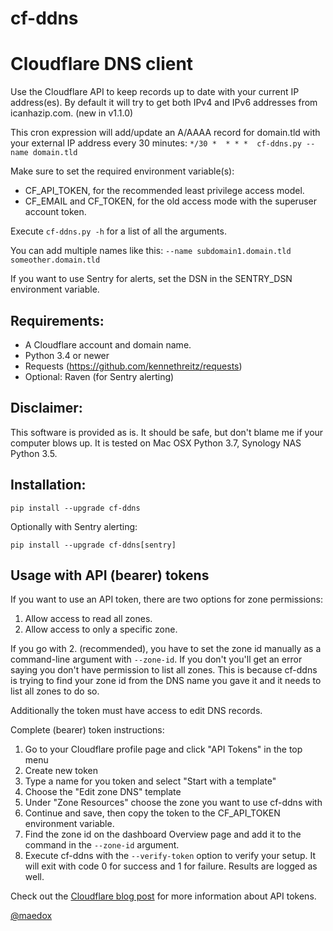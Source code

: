 cf-ddns
=======

# Cloudflare DNS client

Use the Cloudflare API to keep records up to date with your current IP address(es).
By default it will try to get both IPv4 and IPv6 addresses from icanhazip.com. (new in v1.1.0)

This cron expression will add/update an A/AAAA record for domain.tld with your external IP address
every 30 minutes:
```*/30 *  * * *  cf-ddns.py --name domain.tld```

Make sure to set the required environment variable(s):
* CF_API_TOKEN, for the recommended least privilege access model.
* CF_EMAIL and CF_TOKEN, for the old access mode with the superuser account token.

Execute `cf-ddns.py -h` for a list of all the arguments.

You can add multiple names like this: ```--name subdomain1.domain.tld someother.domain.tld```

If you want to use Sentry for alerts, set the DSN in the SENTRY_DSN environment variable.

## Requirements:
- A Cloudflare account and domain name.
- Python 3.4 or newer
- Requests (https://github.com/kennethreitz/requests)
- Optional: Raven (for Sentry alerting)

## Disclaimer:
This software is provided as is. It should be safe, but don't blame me if your
computer blows up. It is tested on Mac OSX Python 3.7, Synology NAS Python 3.5.

## Installation:
```pip install --upgrade cf-ddns```

Optionally with Sentry alerting:

```pip install --upgrade cf-ddns[sentry]```

## Usage with API (bearer) tokens
If you want to use an API token, there are two options for zone permissions:
1. Allow access to read all zones.
2. Allow access to only a specific zone.

If you go with 2. (recommended), you have to set the zone id manually as a command-line 
argument with ```--zone-id```. If you don't you'll get an error saying you don't have 
permission to list all zones. This is because cf-ddns is trying to find your zone id 
from the DNS name you gave it and it needs to list all zones to do so.

Additionally the token must have access to edit DNS records.

Complete (bearer) token instructions:
1. Go to your Cloudflare profile page and click "API Tokens" in the top menu
2. Create new token
3. Type a name for you token and select "Start with a template"
4. Choose the "Edit zone DNS" template
5. Under "Zone Resources" choose the zone you want to use cf-ddns with
6. Continue and save, then copy the token to the CF_API_TOKEN environment variable.
7. Find the zone id on the dashboard Overview page and add it to the command in the 
```--zone-id``` argument.
8. Execute cf-ddns with the ```--verify-token``` option to verify your setup.
It will exit with code 0 for success and 1 for failure. Results are logged as well.

Check out the [Cloudflare blog post](https://blog.cloudflare.com/api-tokens-general-availability/)
for more information about API tokens.

[@maedox](https://twitter.com/maedox/)
